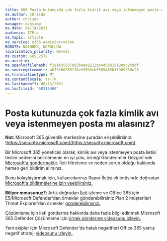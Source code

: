 ```yaml
---
title: 665 Posta kutunuzda çok fazla kimlik avı veya istenmeyen posta mı alasınız?
ms.author: chrisda
author: chrisda
manager: dansimp
ms.date: 04/14/2021
audience: ITPro
ms.topic: article
ms.service: o365-administration
ROBOTS: NOINDEX, NOFOLLOW
localization_priority: Normal
ms.custom: 665,2578
ms.assetid: ''
ms.openlocfilehash: f19ab35837085b4a99212ab445d815a899c2c9df
ms.sourcegitcommit: ab75f66355116e995b3cb5505465b31989339e28
ms.translationtype: MT
ms.contentlocale: tr-TR
ms.lasthandoff: 08/13/2021
ms.locfileid: "58315460"
---
```

# <a name="are-you-receiving-too-much-phish-or-spam-in-your-mailbox"></a>Posta kutunuzda çok fazla kimlik avı veya istenmeyen posta mı alasınız?

**Not:** Microsoft 365 güvenlik merkezine şuradan erişebilirsiniz: [https://security.microsoft.com](https://security.microsoft.com).

Bir Microsoft 365 yöneticisi olarak, kimlik avı veya istenmeyen posta iletisi teslim nedenini belirlemenin en iyi yolu, örneği Gönderimler Gezgini'nde [Microsoft'a göndermektir.](https://security.microsoft.com/reportsubmission) İleti filtreleme ve neden sorun olduğu hakkında hemen geri bildirim alırsınız.

Bunu kolaylaştırmak için, kullanıcılarınızı Rapor İletisi eklentisinde doğrudan [Microsoft'a bildirmelerine izin veebilirsiniz.](https://appsource.microsoft.com/product/office/WA104381180?src=office&tab=Overview)

**Biliyor mmusunuz?**: Artık doğrudan [İleti](https://security.microsoft.com/messagetrace) izleme ve Office 365 için E5/Microsoft Defender'dan örnekler gönderebilirsiniz Plan 2 müşterileri Threat Explorer'dan örnekler [gönderebilirsiniz.](https://docs.microsoft.com/microsoft-365/security/office-365-security/threat-explorer)

Çözümleme için ileti gönderme hakkında daha fazla bilgi edinmek Microsoft 365 Defender Çözümleme için [örnek gönderme videosunu izleyin.](https://go.microsoft.com/fwlink/?linkid=2166435)

Yeni ekipler için Microsoft Defender'da hatalı negatifleri Office 365 yanlış negatif strateji [videosunu izleyin.](https://go.microsoft.com/fwlink/?linkid=2166434)
